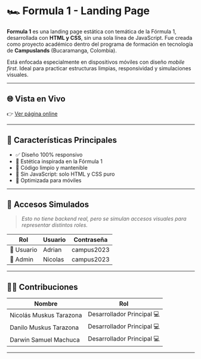 # 🏎️ Formula 1 - Landing Page

**Formula 1** es una landing page estática con temática de la Fórmula 1, desarrollada con **HTML y CSS**, sin una sola línea de JavaScript. Fue creada como proyecto académico dentro del programa de formación en tecnología de **Campuslands** (Bucaramanga, Colombia).

Está enfocada especialmente en dispositivos móviles con diseño *mobile first*. Ideal para practicar estructuras limpias, responsividad y simulaciones visuales.

---

## 🌐 Vista en Vivo

👉 [Ver página online](https://nicolasmuskustarazona.github.io/Formula-1/docs/index.html)

---

## 📲 Características Principales

- ✅ Diseño 100% responsivo  
- 🎨 Estética inspirada en la Fórmula 1  
- 🧼 Código limpio y mantenible  
- 🚫 Sin JavaScript: solo HTML y CSS puro  
- 📱 Optimizada para móviles  

---

## 🔐 Accesos Simulados

> *Esto no tiene backend real, pero se simulan accesos visuales para representar distintos roles.*

| Rol       | Usuario  | Contraseña   |
|-----------|----------|--------------|
| 👤 Usuario   | Adrian   | campus2023   |
| 🔧 Admin     | Nicolas  | campus2023   |

---

## 👨‍💻 Contribuciones

| Nombre                     | Rol                   |
|----------------------------|------------------------|
| Nicolás Muskus Tarazona   | Desarrollador Principal 💻 |
| Danilo Muskus Tarazona    | Desarrollador Principal 💻 |
| Darwin Samuel Machuca     | Desarrollador Principal 💻 |

---
